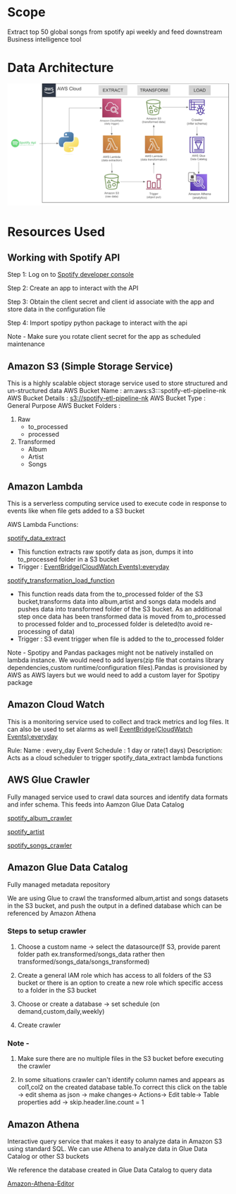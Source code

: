 
# Scope 

Extract top 50 global songs from spotify api weekly and feed downstream Business intelligence tool

# Data Architecture

![alt text](data_architecture.png)


# Resources Used 

## Working with Spotify API

Step 1: Log on to [Spotify developer console](https://developer.spotify.com/)

Step 2: Create an app to interact with the API

Step 3: Obtain the client secret and client id associate with the app and store data in the configuration file

Step 4: Import spotipy python package to interact with the api

Note - Make sure you rotate client secret for the app as scheduled maintenance


## Amazon S3 (Simple Storage Service)
This is a highly scalable object storage service used to store structured and un-structured data
AWS Bucket Name : arn:aws:s3:::spotify-etl-pipeline-nk
AWS Bucket Details : [s3://spotify-etl-pipeline-nk](https://us-east-1.console.aws.amazon.com/s3/buckets/spotify-etl-pipeline-nk?region=us-east-1&bucketType=general&prefix=transformed_data/album_data/album_transformed/&showversions=false)
AWS Bucket Type : General Purpose
AWS Bucket Folders : 
1. Raw 
   - to_processed 
   - processed
2. Transformed 
    - Album 
    - Artist
    - Songs

## Amazon Lambda

This is a serverless computing service used to execute code in response to events like when file gets added to a S3 bucket

AWS Lambda Functions:

[spotify_data_extract](https://us-east-1.console.aws.amazon.com/lambda/home?region=us-east-1#/functions/spotify_data_extract?tab=code)
- This function extracts raw spotify data as json, dumps it into to_processed folder in a S3 bucket
- Trigger : [EventBridge(CloudWatch Events):everyday](https://us-east-1.console.aws.amazon.com/events/home?region=us-east-1#/eventbus/default/rules/every_day)

[spotify_transformation_load_function](https://us-east-1.console.aws.amazon.com/lambda/home?region=us-east-1#/functions/spotify_transformation_load_function?tab=code)
- This function reads data from the to_processed folder of the S3 bucket,transforms data into album,artist and songs data models and pushes data into transformed folder of the S3 bucket. As an additional step once data has been transformed data is moved from to_processed to processed folder and to_processed folder is deleted(to avoid re-processing of data)
- Trigger : S3 event trigger when file is added to the to_processed folder

Note - Spotipy and Pandas packages might not be natively installed on lambda instance. We would need to add layers(zip file that contains library dependencies,custom runtime/configuration files).Pandas is provisioned by AWS as AWS layers but we would need to add a custom layer for Spotipy package 


## Amazon Cloud Watch 

This is a monitoring service used to collect and track metrics and log files. It can also be used to set alarms as well 
[EventBridge(CloudWatch Events):everyday](https://us-east-1.console.aws.amazon.com/events/home?region=us-east-1#/eventbus/default/rules/every_day)

Rule: 
Name : every_day
Event Schedule : 1 day or rate(1 days)
Description: Acts as a cloud scheduler to trigger spotify_data_extract lambda functions

## AWS Glue Crawler

Fully managed service used to crawl data sources and identify data formats and infer schema. This feeds into Aamzon Glue Data Catalog

[spotify_album_crawler](https://us-east-1.console.aws.amazon.com/glue/home?region=us-east-1#/v2/data-catalog/crawlers/view/spotify_album_crawler)

[spotify_artist](https://us-east-1.console.aws.amazon.com/glue/home?region=us-east-1#/v2/data-catalog/crawlers/view/spotify_artist)

[spotify_songs_crawler](https://us-east-1.console.aws.amazon.com/glue/home?region=us-east-1#/v2/data-catalog/crawlers/view/spotify_songs_crawler)

## Amazon Glue Data Catalog

Fully managed metadata repository

We are using Glue to crawl the transformed album,artist and songs datasets in the S3 bucket, and push the output in a defined database which can be referenced by Amazon Athena

### Steps to setup crawler 
1. Choose a custom name -> select the datasource(If S3, provide parent folder path ex.transformed/songs_data rather then transformed/songs_data/songs_transformed)

2. Create a general IAM role which has access to all folders of the S3 bucket or there is an option to create a new role which specific access to a folder in the S3 bucket 

3. Choose or create a database -> set schedule (on demand,custom,daily,weekly)

4. Create crawler 

### Note - 
1. Make sure there are no multiple files in the S3 bucket  before executing the crawler 

2. In some situations crawler can't identify column names and appears as col1,col2 on the created database table.To correct this click on the table -> edit shema as json -> make changes-> Actions-> Edit table-> Table properties add -> skip.header.line.count = 1

## Amazon Athena

Interactive query service that makes it easy to analyze data in Amazon S3 using standard SQL. We can use Athena to analyze data in Glue Data Catalog or other S3 buckets

We reference the database created in Glue Data Catalog to query data

[Amazon-Athena-Editor](https://us-east-1.console.aws.amazon.com/athena/home?region=us-east-1#/query-editor)



